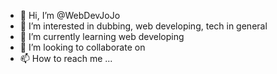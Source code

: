 - 👋 Hi, I’m @WebDevJoJo
- 👀 I’m interested in dubbing, web developing, tech in general
- 🌱 I’m currently learning web developing
- 💞️ I’m looking to collaborate on 
- 📫 How to reach me ...

<!---
WebDevJoJo/WebDevJoJo is a ✨ special ✨ repository because its `README.md` (this file) appears on your GitHub profile.
You can click the Preview link to take a look at your changes.
--->
